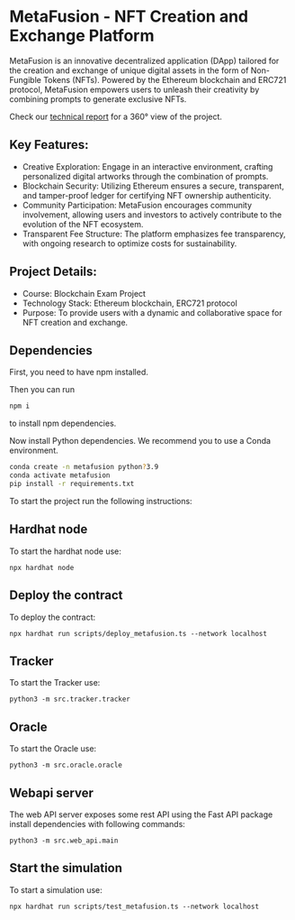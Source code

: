 # MetaFusion - NFT Creation and Exchange Platform

MetaFusion is an innovative decentralized application (DApp) tailored for the creation and exchange of unique digital assets in the form of Non-Fungible Tokens (NFTs). Powered by the Ethereum blockchain and ERC721 protocol, MetaFusion empowers users to unleash their creativity by combining prompts to generate exclusive NFTs.

Check our [technical report](https://github.com/Andreus00/MetaFusion/blob/main/MetaFusion.pdf) for a 360° view of the project.

## Key Features:

- Creative Exploration: Engage in an interactive environment, crafting personalized digital artworks through the combination of prompts.
- Blockchain Security: Utilizing Ethereum ensures a secure, transparent, and tamper-proof ledger for certifying NFT ownership authenticity.
- Community Participation: MetaFusion encourages community involvement, allowing users and investors to actively contribute to the evolution of the NFT ecosystem.
- Transparent Fee Structure: The platform emphasizes fee transparency, with ongoing research to optimize costs for sustainability.

## Project Details:
- Course: Blockchain Exam Project
- Technology Stack: Ethereum blockchain, ERC721 protocol
- Purpose: To provide users with a dynamic and collaborative space for NFT creation and exchange.


## Dependencies
First, you need to have npm installed.

Then you can run
```bash
npm i
```
to install npm dependencies.</br>

Now install Python dependencies. We recommend you to use a Conda environment.
```bash
conda create -n metafusion python?3.9
conda activate metafusion
pip install -r requirements.txt
```

To start the project run the following instructions:

## Hardhat node
To start the hardhat node use:
```shell
npx hardhat node
```

## Deploy the contract
To deploy the contract:
```shell
npx hardhat run scripts/deploy_metafusion.ts --network localhost
```

## Tracker
To start the Tracker use:
```shell
python3 -m src.tracker.tracker
```

## Oracle
To start the Oracle use:
```shell
python3 -m src.oracle.oracle
```


## Webapi server
The web API server exposes some rest API using the Fast API package
install dependencies with following commands:
```shell
python3 -m src.web_api.main
```

## Start the simulation
To start a simulation use:
```shell
npx hardhat run scripts/test_metafusion.ts --network localhost
```
